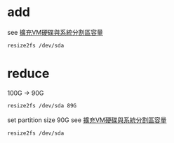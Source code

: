 # add
see [擴充VM硬碟與系統分割區容量](/擴充VM硬碟與系統分割區容量.txt)
``` bash
resize2fs /dev/sda
```

# reduce 
100G -> 90G
``` bash
resize2fs /dev/sda 89G
```
set partition size 90G see [擴充VM硬碟與系統分割區容量](/擴充VM硬碟與系統分割區容量.txt)
``` bash
resize2fs /dev/sda
```
